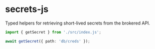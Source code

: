 # secrets-js

Typed helpers for retrieving short-lived secrets from the brokered API.

```ts
import { getSecret } from './src/index.js';

await getSecret({ path: 'db/creds' });
```
